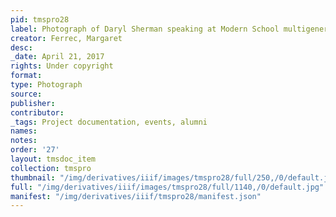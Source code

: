 ```yaml
---
pid: tmspro28
label: Photograph of Daryl Sherman speaking at Modern School multigenerational reunion
creator: Ferrec, Margaret
desc:
_date: April 21, 2017
rights: Under copyright
format:
type: Photograph
source:
publisher:
contributor:
_tags: Project documentation, events, alumni
names:
notes:
order: '27'
layout: tmsdoc_item
collection: tmspro
thumbnail: "/img/derivatives/iiif/images/tmspro28/full/250,/0/default.jpg"
full: "/img/derivatives/iiif/images/tmspro28/full/1140,/0/default.jpg"
manifest: "/img/derivatives/iiif/tmspro28/manifest.json"
---
```

